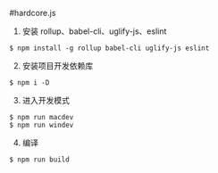 #hardcore.js

1. 安装 rollup、babel-cli、uglify-js、eslint
```
$ npm install -g rollup babel-cli uglify-js eslint
```

2. 安装项目开发依赖库
```
$ npm i -D
```

3. 进入开发模式
```
$ npm run macdev
$ npm run windev
```

4. 编译
```
$ npm run build
```